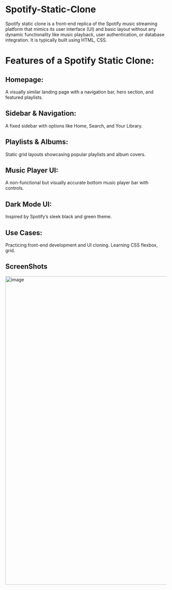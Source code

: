 # Spotify-Static-Clone
Spotify static clone is a front-end replica of the Spotify music streaming platform that mimics its user interface (UI) and basic layout without any dynamic functionality like music playback, user authentication, or database integration. It is typically built using HTML, CSS.

# Features of a Spotify Static Clone:
## Homepage:
A visually similar landing page with a navigation bar, hero section, and featured playlists.

## Sidebar & Navigation:
A fixed sidebar with options like Home, Search, and Your Library.

## Playlists & Albums:
Static grid layouts showcasing popular playlists and album covers.

## Music Player UI:
A non-functional but visually accurate bottom music player bar with controls.

## Dark Mode UI:
Inspired by Spotify’s sleek black and green theme.

## Use Cases:
Practicing front-end development and UI cloning. Learning CSS flexbox, grid.

## ScreenShots
<img width="1908" height="963" alt="image" src="https://github.com/user-attachments/assets/a874e843-f3b0-4f14-bba0-ad41698c4623" />

